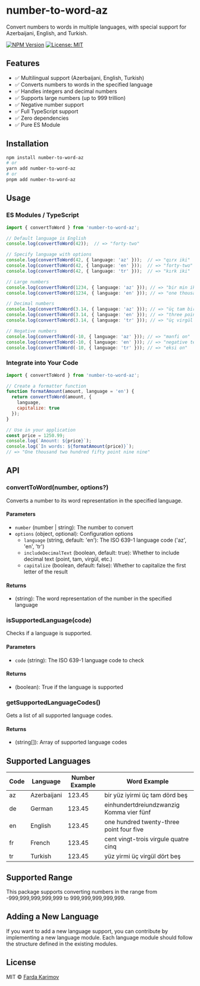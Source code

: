 # number-to-word-az

Convert numbers to words in multiple languages, with special support for Azerbaijani, English, and Turkish.

[![NPM Version](https://img.shields.io/npm/v/number-to-word-az.svg)](https://www.npmjs.com/package/number-to-word-az)
[![License: MIT](https://img.shields.io/badge/License-MIT-yellow.svg)](https://opensource.org/licenses/MIT)

## Features

- ✅ Multilingual support (Azerbaijani, English, Turkish)
- ✅ Converts numbers to words in the specified language
- ✅ Handles integers and decimal numbers
- ✅ Supports large numbers (up to 999 trillion)
- ✅ Negative number support
- ✅ Full TypeScript support
- ✅ Zero dependencies
- ✅ Pure ES Module

## Installation

```bash
npm install number-to-word-az
# or
yarn add number-to-word-az
# or
pnpm add number-to-word-az
```

## Usage

### ES Modules / TypeScript

```typescript
import { convertToWord } from 'number-to-word-az';

// Default language is English
console.log(convertToWord(42));  // => "forty-two"

// Specify language with options
console.log(convertToWord(42, { language: 'az' }));  // => "qırx iki"
console.log(convertToWord(42, { language: 'en' }));  // => "forty-two"
console.log(convertToWord(42, { language: 'tr' }));  // => "kırk iki"

// Large numbers
console.log(convertToWord(1234, { language: 'az' })); // => "bir min iki yüz otuz dörd"
console.log(convertToWord(1234, { language: 'en' })); // => "one thousand two hundred thirty-four"

// Decimal numbers
console.log(convertToWord(3.14, { language: 'az' })); // => "üç tam bir dörd"
console.log(convertToWord(3.14, { language: 'en' })); // => "three point one four"
console.log(convertToWord(3.14, { language: 'tr' })); // => "üç virgül bir dört"

// Negative numbers
console.log(convertToWord(-10, { language: 'az' })); // => "mənfi on"
console.log(convertToWord(-10, { language: 'en' })); // => "negative ten"
console.log(convertToWord(-10, { language: 'tr' })); // => "eksi on"
```

### Integrate into Your Code

```javascript
import { convertToWord } from 'number-to-word-az';

// Create a formatter function
function formatAmount(amount, language = 'en') {
  return convertToWord(amount, { 
    language,
    capitalize: true
  });
}

// Use in your application
const price = 1250.99;
console.log(`Amount: ${price}`);
console.log(`In words: ${formatAmount(price)}`);
// => "One thousand two hundred fifty point nine nine"
```

## API

### convertToWord(number, options?)

Converts a number to its word representation in the specified language.

#### Parameters

- `number` (number | string): The number to convert
- `options` (object, optional): Configuration options
  - `language` (string, default: 'en'): The ISO 639-1 language code ('az', 'en', 'tr')
  - `includeDecimalText` (boolean, default: true): Whether to include decimal text (point, tam, virgül, etc.)
  - `capitalize` (boolean, default: false): Whether to capitalize the first letter of the result

#### Returns

- (string): The word representation of the number in the specified language

### isSupportedLanguage(code)

Checks if a language is supported.

#### Parameters

- `code` (string): The ISO 639-1 language code to check

#### Returns

- (boolean): True if the language is supported

### getSupportedLanguageCodes()

Gets a list of all supported language codes.

#### Returns

- (string[]): Array of supported language codes

## Supported Languages

| Code | Language   | Number Example           | Word Example                       |
|------|------------|--------------------------|------------------------------------|
| az   | Azerbaijani| 123.45                   | bir yüz iyirmi üç tam dörd beş     |
| de   | German     | 123.45                   | einhundertdreiundzwanzig Komma vier fünf |
| en   | English    | 123.45                   | one hundred twenty-three point four five |
| fr   | French     | 123.45                   | cent vingt-trois virgule quatre cinq |
| tr   | Turkish    | 123.45                   | yüz yirmi üç virgül dört beş       |

## Supported Range

This package supports converting numbers in the range from -999,999,999,999,999 to 999,999,999,999,999.

## Adding a New Language

If you want to add a new language support, you can contribute by implementing a new language module. Each language module should follow the structure defined in the existing modules.

## License

MIT © [Farda Karimov](https://github.com/yourusername)
